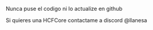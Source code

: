 Nunca puse el codigo ni lo actualize en github

Si quieres una HCFCore contactame a discord
@llanesa
